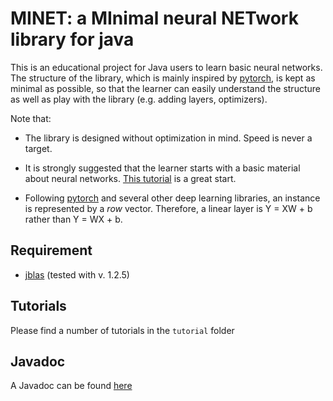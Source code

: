# MINET: a MInimal neural NETwork library for java

This is an educational project for Java users to learn basic
neural networks. The structure of the library, which is mainly 
inspired by [pytorch](pytorch.org), is kept as minimal as possible,
so that 
the learner can easily understand the structure as well as play 
with the library (e.g. adding layers, optimizers). 

Note that: 

- The library is designed without optimization in mind. 
Speed is never a target. 

- It is strongly suggested that the learner starts with a basic 
material about neural networks. [This tutorial](http://ufldl.stanford.edu/tutorial/)
is a great start. 

- Following [pytorch](pytorch.org) and several other deep learning 
libraries, an instance is represented by a *row* vector. 
Therefore, a linear layer is Y = XW + b rather than Y = WX + b.

## Requirement
- [jblas](http://jblas.org/) (tested with v. 1.2.5)

## Tutorials
Please find a number of tutorials in the `tutorial` folder

## Javadoc
A Javadoc can be found [here](https://lephong.github.io/minet/)

